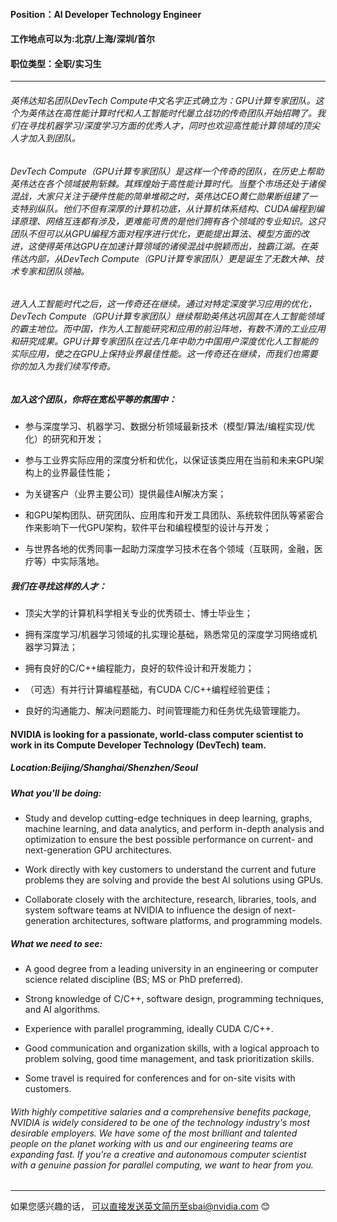 #### Position：AI Developer Technology Engineer

#### 工作地点可以为:北京/上海/深圳/首尔

#### 职位类型：全职/实习生

----
###### 英伟达知名团队DevTech Compute中文名字正式确立为：GPU计算专家团队。这个为英伟达在高性能计算时代和人工智能时代屡立战功的传奇团队开始招聘了。我们在寻找机器学习/深度学习方面的优秀人才，同时也欢迎高性能计算领域的顶尖人才加入到团队。

###### DevTech Compute（GPU计算专家团队）是这样一个传奇的团队，在历史上帮助英伟达在各个领域披荆斩棘。其辉煌始于高性能计算时代。当整个市场还处于诸侯混战，大家只关注于硬件性能的简单堆砌之时，英伟达CEO黄仁勋果断组建了一支特别纵队。他们不但有深厚的计算机功底，从计算机体系结构、CUDA编程到编译原理、网络互连都有涉及，更难能可贵的是他们拥有各个领域的专业知识。这只团队不但可以从GPU编程方面对程序进行优化，更能提出算法、模型方面的改进，这使得英伟达GPU在加速计算领域的诸侯混战中脱颖而出，独霸江湖。在英伟达内部，从DevTech Compute（GPU计算专家团队）更是诞生了无数大神、技术专家和团队领袖。

###### 进入人工智能时代之后，这一传奇还在继续。通过对特定深度学习应用的优化，DevTech Compute（GPU计算专家团队）继续帮助英伟达巩固其在人工智能领域的霸主地位。而中国，作为人工智能研究和应用的前沿阵地，有数不清的工业应用和研究成果。GPU计算专家团队在过去几年中助力中国用户深度优化人工智能的实际应用，使之在GPU上保持业界最佳性能。这一传奇还在继续，而我们也需要你的加入为我们续写传奇。


##### 加入这个团队，你将在宽松平等的氛围中：

- 参与深度学习、机器学习、数据分析领域最新技术（模型/算法/编程实现/优化）的研究和开发；

- 参与工业界实际应用的深度分析和优化，以保证该类应用在当前和未来GPU架构上的业界最佳性能；

- 为关键客户（业界主要公司）提供最佳AI解决方案；

- 和GPU架构团队、研究团队、应用库和开发工具团队、系统软件团队等紧密合作来影响下一代GPU架构，软件平台和编程模型的设计与开发；

- 与世界各地的优秀同事一起助力深度学习技术在各个领域（互联网，金融，医疗等）中实际落地。


##### 我们在寻找这样的人才：

- 顶尖大学的计算机科学相关专业的优秀硕士、博士毕业生；

- 拥有深度学习/机器学习领域的扎实理论基础，熟悉常见的深度学习网络或机器学习算法；

- 拥有良好的C/C++编程能力，良好的软件设计和开发能力；

- （可选）有并行计算编程基础，有CUDA C/C++编程经验更佳；

- 良好的沟通能力、解决问题能力、时间管理能力和任务优先级管理能力。

#### NVIDIA is looking for a passionate, world-class computer scientist to work in its Compute Developer Technology (DevTech) team.

##### Location:Beijing/Shanghai/Shenzhen/Seoul

##### What you'll be doing:

- Study and develop cutting-edge techniques in deep learning, graphs, machine learning, and data analytics, and perform in-depth analysis and optimization to ensure the best possible performance on current- and next-generation GPU architectures.

- Work directly with key customers to understand the current and future problems they are solving and provide the best AI solutions using GPUs.

- Collaborate closely with the architecture, research, libraries, tools, and system software teams at NVIDIA to influence the design of next-generation architectures, software platforms, and programming models.

##### What we need to see:

- A good degree from a leading university in an engineering or computer science related discipline (BS; MS or PhD preferred).

- Strong knowledge of C/C++, software design, programming techniques, and AI algorithms.

- Experience with parallel programming, ideally CUDA C/C++.

- Good communication and organization skills, with a logical approach to problem solving, good time management, and task prioritization skills.

- Some travel is required for conferences and for on-site visits with customers.

###### With highly competitive salaries and a comprehensive benefits package, NVIDIA is widely considered to be one of the technology industry's most desirable employers. We have some of the most brilliant and talented people on the planet working with us and our engineering teams are expanding fast. If you're a creative and autonomous computer scientist with a genuine passion for parallel computing, we want to hear from you.
----
如果您感兴趣的话， 可以直接发送英文简历至sbai@nvidia.com :blush:
